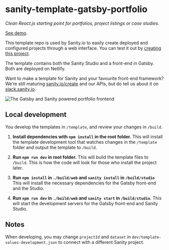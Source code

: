 # sanity-template-gatsby-portfolio

_Clean React.js starting point for portfolios, project listings or case studies._

[See demo](https://sanity-template-gatsby-portfolio-web.netlify.com/).

This template repo is used by Sanity.io to easily create deployed and configured projects through a web interface. You can test it out by [creating this project](https://www.sanity.io/create/?template=sanity-io%2Fsanity-template-gatsby-portfolio).

The template contains both the Sanity Studio and a front-end in Gatsby. Both are deployed on Netlify.

Want to make a template for Sanity and your favourite front-end framework? We’re still maturing [sanity.io/create](https://sanity.io/create) and our APIs, but do tell us about it on [slack.sanity.io](https://slack.sanity.io).

![The Gatsby and Sanity powered portfolio frontend](https://github.com/sanity-io/sanity-template-gatsby-portfolio/blob/main/assets/frontend.jpg?raw=true)

## Local development

You develop the templates in `/template`, and review your changes in `/build`.

1. **Install dependencies with `npm install` in the root folder.** This will install the template development tool that watches changes in the `/template` folder and output the template to `/build`.

2. **Run `npm run dev` in root folder.** This will build the template files to `/build`. This is how the code will look for those who install the project later.

3. **Run `npm install` in `./build/web` and `sanity install` in `/build/studio`** This will install the necessary dependencies for the Gatsby front-end and the Studio.

4. **Run `npm run dev` in `./build/web` and `sanity start` in `/build/studio`**. This will start the development servers for the Gatsby front-end and Sanity Studio.

## Notes

When developing, you may change `projectId` and `dataset` in `dev/template-values-development.json` to connect with a different Sanity project.

